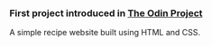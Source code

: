 ### First project introduced in <a href ="https://www.theodinproject.com/paths/foundations/courses/foundations/lessons/recipes"> The Odin Project </a>

A simple recipe website built using HTML and CSS.
